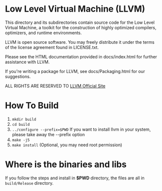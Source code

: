 Low Level Virtual Machine (LLVM)
================================

This directory and its subdirectories contain source code for the Low Level
Virtual Machine, a toolkit for the construction of highly optimized compilers,
optimizers, and runtime environments.

LLVM is open source software. You may freely distribute it under the terms of
the license agreement found in LICENSE.txt.

Please see the HTML documentation provided in docs/index.html for further
assistance with LLVM.

If you're writing a package for LLVM, see docs/Packaging.html for our
suggestions.

ALL RIGHTS ARE RESERVED TO [LLVM Official Site](http://llvm.org/releases/download.html)

# How To Build
1. `mkdir build`
2. `cd build`
3. `../configure --prefix=$PWD` If you want to install llvm in your system, please take away the --prefix option
4. `make -j5`
5. `make install` (Optional, you may need root permission)

# Where is the binaries and libs
If you follow the steps and install in __$PWD__ directory, the files are all in `build/Release` directory.
